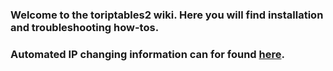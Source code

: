 ### Welcome to the toriptables2 wiki. Here you will find installation and troubleshooting how-tos.

### Automated IP changing information can for found [here](https://github.com/ruped24/tor_ip_switcher).
